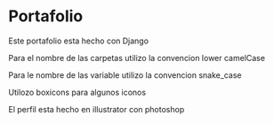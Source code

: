 # Portafolio

Este portafolio esta hecho con Django

Para el nombre de las carpetas utilizo la convencion lower camelCase

Para le nombre de las variable utilizo la convencion snake_case

Utilozo boxicons para algunos iconos

El perfil esta hecho en illustrator con photoshop


